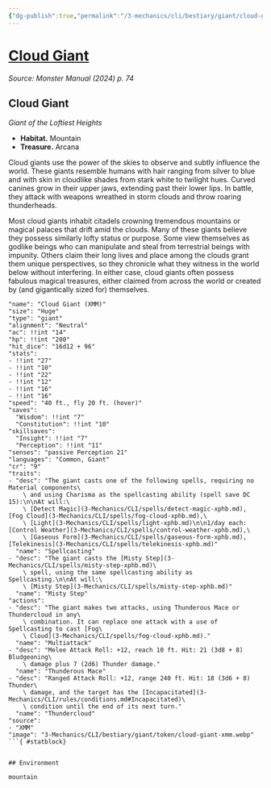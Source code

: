 ```yaml
---
{"dg-publish":true,"permalink":"/3-mechanics/cli/bestiary/giant/cloud-giant-xmm/","tags":["ttrpg-cli/compendium/src/5e/xmm","ttrpg-cli/monster/cr/9","ttrpg-cli/monster/environment/mountain","ttrpg-cli/monster/size/huge","ttrpg-cli/monster/type/giant"],"noteIcon":""}
---
```


# [Cloud Giant](3-Mechanics\CLI\bestiary\giant/cloud-giant-xmm.md)
*Source: Monster Manual (2024) p. 74*  

## Cloud Giant

*Giant of the Loftiest Heights*

- **Habitat.** Mountain  
- **Treasure.** Arcana  

Cloud giants use the power of the skies to observe and subtly influence the world. These giants resemble humans with hair ranging from silver to blue and with skin in cloudlike shades from stark white to twilight hues. Curved canines grow in their upper jaws, extending past their lower lips. In battle, they attack with weapons wreathed in storm clouds and throw roaring thunderheads.

Most cloud giants inhabit citadels crowning tremendous mountains or magical palaces that drift amid the clouds. Many of these giants believe they possess similarly lofty status or purpose. Some view themselves as godlike beings who can manipulate and steal from terrestrial beings with impunity. Others claim their long lives and place among the clouds grant them unique perspectives, so they chronicle what they witness in the world below without interfering. In either case, cloud giants often possess fabulous magical treasures, either claimed from across the world or created by (and gigantically sized for) themselves.

```statblock
"name": "Cloud Giant (XMM)"
"size": "Huge"
"type": "giant"
"alignment": "Neutral"
"ac": !!int "14"
"hp": !!int "200"
"hit_dice": "16d12 + 96"
"stats":
- !!int "27"
- !!int "10"
- !!int "22"
- !!int "12"
- !!int "16"
- !!int "16"
"speed": "40 ft., fly 20 ft. (hover)"
"saves":
  "Wisdom": !!int "7"
  "Constitution": !!int "10"
"skillsaves":
  "Insight": !!int "7"
  "Perception": !!int "11"
"senses": "passive Perception 21"
"languages": "Common, Giant"
"cr": "9"
"traits":
- "desc": "The giant casts one of the following spells, requiring no Material components\
    \ and using Charisma as the spellcasting ability (spell save DC 15):\n\nAt will:\
    \ [Detect Magic](3-Mechanics/CLI/spells/detect-magic-xphb.md), [Fog Cloud](3-Mechanics/CLI/spells/fog-cloud-xphb.md),\
    \ [Light](3-Mechanics/CLI/spells/light-xphb.md)\n\n1/day each: [Control Weather](3-Mechanics/CLI/spells/control-weather-xphb.md),\
    \ [Gaseous Form](3-Mechanics/CLI/spells/gaseous-form-xphb.md), [Telekinesis](3-Mechanics/CLI/spells/telekinesis-xphb.md)"
  "name": "Spellcasting"
- "desc": "The giant casts the [Misty Step](3-Mechanics/CLI/spells/misty-step-xphb.md)\
    \ spell, using the same spellcasting ability as Spellcasting.\n\nAt will:\
    \ [Misty Step](3-Mechanics/CLI/spells/misty-step-xphb.md)"
  "name": "Misty Step"
"actions":
- "desc": "The giant makes two attacks, using Thunderous Mace or Thundercloud in any\
    \ combination. It can replace one attack with a use of Spellcasting to cast [Fog\
    \ Cloud](3-Mechanics/CLI/spells/fog-cloud-xphb.md)."
  "name": "Multiattack"
- "desc": "Melee Attack Roll: +12, reach 10 ft. Hit: 21 (3d8 + 8) Bludgeoning\
    \ damage plus 7 (2d6) Thunder damage."
  "name": "Thunderous Mace"
- "desc": "Ranged Attack Roll: +12, range 240 ft. Hit: 18 (3d6 + 8) Thunder\
    \ damage, and the target has the [Incapacitated](3-Mechanics/CLI/rules/conditions.md#Incapacitated)\
    \ condition until the end of its next turn."
  "name": "Thundercloud"
"source":
- "XMM"
"image": "3-Mechanics/CLI/bestiary/giant/token/cloud-giant-xmm.webp"
```{ #statblock}


## Environment

mountain
